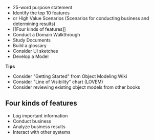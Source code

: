 * 25-word purpose statement
* Identify the top 10 features
* or High Value Scenarios (Scenarios for conducting business and determining results)
* [[Four kinds of features]]
* Conduct a Domain Walkthrough
* Study Documents
* Build a glossary
* Consider UI sketches
* Develop a Model

**Tips**

* Consider "Getting Started" from Object Modeling Wiki
* Consider "Line of Visibility" chart (LOVEM)
* Consider reviewing existing object models from other books

## Four kinds of features

* Log important information
* Conduct business
* Analyze business results
* Interact with other systems
